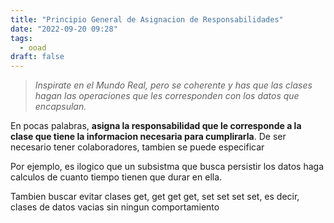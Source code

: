 ```yaml
---
title: "Principio General de Asignacion de Responsabilidades"
date: "2022-09-20 09:28"
tags: 
  - ooad
draft: false
---
```

> *Inspirate en el Mundo Real, pero se coherente y has que las clases hagan las operaciones que les corresponden con los datos que encapsulan.*

En pocas palabras, **asigna la responsabilidad que le corresponde a la clase que tiene la informacion necesaria para cumplirarla**. De ser necesario tener colaboradores, tambien se puede especificar

Por ejemplo, es ilogico que un subsistma que busca persistir los datos haga calculos de cuanto tiempo tienen que durar en ella.

Tambien buscar evitar clases get, get get get, set set set set, es decir, clases de datos vacias sin ningun comportamiento